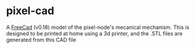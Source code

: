 # pixel-cad
A [FreeCad](https://www.freecadweb.org/) (v0.18) model of the pixel-node's mecanical mechanism. This is designed to be printed at home using a 3d printer, and the .STL files are generated from this CAD file
